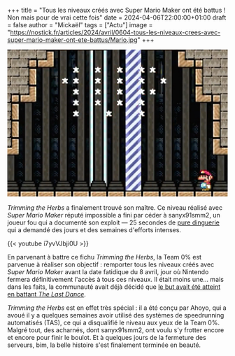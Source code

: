 +++
title = "Tous les niveaux créés avec Super Mario Maker ont été battus ! Non mais pour de vrai cette fois"
date = 2024-04-06T22:00:00+01:00
draft = false
author = "Mickaël"
tags = ["Actu"]
image = "https://nostick.fr/articles/2024/avril/0604-tous-les-niveaux-crees-avec-super-mario-maker-ont-ete-battus/Mario.jpg"
+++ 

![Trimming the Herbs](Mario.jpg "Ça, c'est vraiment fait.")

*Trimming the Herbs* a finalement trouvé son maître. Ce niveau réalisé avec *Super Mario Maker* réputé impossible a fini par céder à sanyx91smm2, un joueur fou qui a documenté son exploit — 25 secondes de [pure dinguerie](https://twitter.com/sanyx91smm2/status/1776407036160291101) qui a demandé des jours et des semaines d'efforts intenses.

{{< youtube i7yvVJbji0U >}} 

En parvenant à battre ce fichu *Trimming the Herbs*, la Team 0% est parvenue à réaliser son objectif : remporter tous les niveaux créés avec *Super Mario Maker* avant la date fatidique du 8 avril, jour où Nintendo fermera définitivement l'accès à tous ces niveaux. Il était moins une… mais dans les faits, la communauté avait déjà décidé que [le but avait été atteint en battant *The Last Dance*](https://nostick.fr/articles/2024/mars/2603_supermariomaker/).

*Trimming the Herbs* est en effet très spécial : il a été conçu par Ahoyo, qui a avoué il y a quelques semaines avoir utilisé des systèmes de speedrunning automatisés (TAS), ce qui a disqualifié le niveau aux yeux de la Team 0%. Malgré tout, des acharnés, dont sanyx91smm2, ont voulu s'y frotter encore et encore pour finir le boulot. Et à quelques jours de la fermeture des serveurs, bim, la belle histoire s'est finalement terminée en beauté.